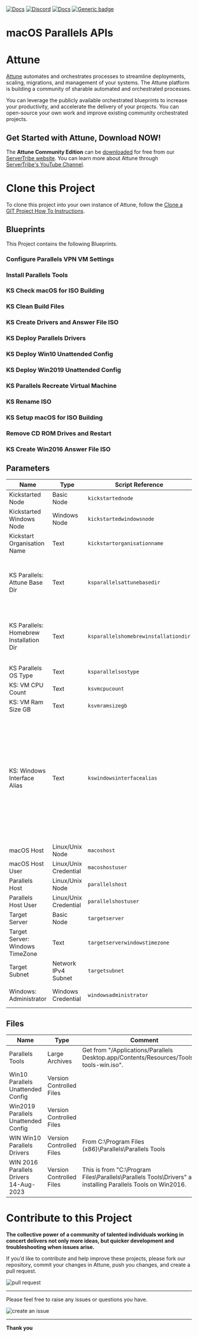 



[![Docs](https://img.shields.io/badge/docs-latest-brightgreen.svg)](http://doc.servertribe.com)
[![Discord](https://img.shields.io/discord/844971127703994369)](http://discord.servertribe.com)
[![Docs](https://img.shields.io/badge/videos-watch-brightgreen.svg)](https://www.youtube.com/@servertribe)
[![Generic badge](https://img.shields.io/badge/download-latest-brightgreen.svg)](https://www.servertribe.com/community-edition/)

# macOS Parallels APIs






# Attune

[Attune](https://www.servertribe.com/)
automates and orchestrates processes to streamline deployments, scaling,
migrations, and management of your systems. The Attune platform is building a
community of sharable automated and orchestrated processes.

You can leverage the publicly available orchestrated blueprints to increase
your productivity, and accelerate the delivery of your projects. You can
open-source your own work and improve existing community orchestrated projects.

## Get Started with Attune, Download NOW!

The **Attune Community Edition** can be
[downloaded](https://www.servertribe.com/comunity-edition/)
for free from our
[ServerTribe website](https://www.servertribe.com/comunity-edition/).
You can learn more about Attune through
[ServerTribe's YouTube Channel](https://www.youtube.com/@servertribe).







# Clone this Project

To clone this project into your own instance of Attune, follow the
[Clone a GIT Project How To Instructions](https://servertribe-attune.readthedocs.io/en/latest/howto/design_workspace/clone_project.html).




## Blueprints

This Project contains the following Blueprints.



### Configure Parallels VPN VM Settings


### Install Parallels Tools


### KS Check macOS for ISO Building


### KS Clean Build Files


### KS Create Drivers and Answer File ISO


### KS Deploy Parallels Drivers


### KS Deploy Win10 Unattended Config


### KS Deploy Win2019 Unattended Config


### KS Parallels Recreate Virtual Machine


### KS Rename ISO


### KS Setup macOS for ISO Building


### Remove CD ROM Drives and Restart


### KS Create Win2016 Answer File ISO





## Parameters


| Name | Type | Script Reference | Comment |
| ---- | ---- | ---------------- | ------- |
| Kickstarted Node | Basic Node | `kickstartednode` |  |
| Kickstarted Windows Node | Windows Node | `kickstartedwindowsnode` |  |
| Kickstart Organisation Name | Text | `kickstartorganisationname` |  |
| KS Parallels: Attune Base Dir | Text | `ksparallelsattunebasedir` | This will be a subfolder of the user's home directory. Don't start with a / or a ~ |
| KS Parallels: Homebrew Installation Dir | Text | `ksparallelshomebrewinstallationdir` | Use a subfolder of the user's home directory. Don't start with a / or a ~ |
| KS Parallels OS Type | Text | `ksparallelsostype` |  |
| KS: VM CPU Count | Text | `ksvmcpucount` |  |
| KS: VM Ram Size GB | Text | `ksvmramsizegb` |  |
| KS: Windows Interface Alias | Text | `kswindowsinterfacealias` | oVirt = "Ethernet"<br>ESXi = "Ethernet0"<br>Parallels = "Ethernet"<br><br>This is the "InternetAlias" of the interface shown when you run "get-netipaddress" from powershell on the machine. |
| macOS Host | Linux/Unix Node | `macoshost` |  |
| macOS Host User | Linux/Unix Credential | `macoshostuser` |  |
| Parallels Host | Linux/Unix Node | `parallelshost` |  |
| Parallels Host User | Linux/Unix Credential | `parallelshostuser` |  |
| Target Server | Basic Node | `targetserver` |  |
| Target Server: Windows TimeZone | Text | `targetserverwindowstimezone` |  |
| Target Subnet | Network IPv4 Subnet | `targetsubnet` |  |
| Windows: Administrator | Windows Credential | `windowsadministrator` | The windows administrator user |




## Files

| Name | Type | Comment |
| ---- | ---- | ------- |
| Parallels Tools | Large Archives | Get from "/Applications/Parallels Desktop.app/Contents/Resources/Tools/prl-tools-win.iso". |
| Win10 Parallels Unattended Config | Version Controlled Files |  |
| Win2019 Parallels Unattended Config | Version Controlled Files |  |
| WIN Win10 Parallels Drivers | Version Controlled Files | From C:\Program Files (x86)\Parallels\Parallels Tools |
| WIN 2016 Parallels Drivers 14-Aug-2023 | Version Controlled Files | This is from "C:\Program Files\Parallels\Parallels Tools\Drivers" after installing Parallels Tools on Win2016. |






# Contribute to this Project

**The collective power of a community of talented individuals working in
concert delivers not only more ideas, but quicker development and
troubleshooting when issues arise.**

If you’d like to contribute and help improve these projects, please fork our
repository, commit your changes in Attune, push you changes, and create a
pull request.

<img src="https://www.servertribe.com/wp-content/uploads/2023/02/Attune-pull-request-01.png" alt="pull request"/>

---

Please feel free to raise any issues or questions you have.

<img src="https://www.servertribe.com/wp-content/uploads/2023/02/Attune-get-help-02.png" alt="create an issue"/>


---

**Thank you**

